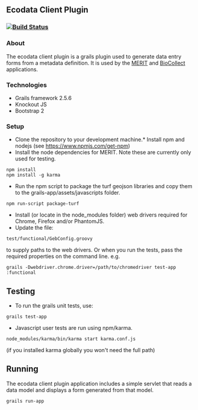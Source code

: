 
## Ecodata Client Plugin

### [![Build Status](https://travis-ci.org/AtlasOfLivingAustralia/.svg?branch=master)](https://travis-ci.org/AtlasOfLivingAustralia/ecodata-client-plugin)

### About
The ecodata client plugin is a grails plugin used to generate data entry forms from a metadata definition. It is used by the [MERIT](https://github.com/AtlasOfLivingAustralia/fieldcapture) and [BioCollect](https://github.com/AtlasOfLivingAustralia/fieldcapture) applications.

### Technologies
* Grails framework 2.5.6
* Knockout JS
* Bootstrap 2

### Setup
* Clone the repository to your development machine.* Install npm and nodejs (see https://www.npmjs.com/get-npm)
* Install the node dependencies for MERIT.  Note these are currently only used for testing.

```
npm install
npm install -g karma
```
* Run the npm script to package the turf geojson libraries and copy them to the grails-app/assets/javascripts folder.
```
npm run-script package-turf
```
* Install (or locate in the node_modules folder) web drivers required for Chrome, Firefox and/or PhantomJS.
* Update the file:
```
test/functional/GebConfig.groovy
```
to supply paths to the web drivers.  Or when you run the tests, pass the required properties on the command line. e.g.
```
grails -Dwebdriver.chrome.driver=/path/to/chromedriver test-app :functional
```

## Testing
* To run the grails unit tests, use:
```
grails test-app
```

* Javascript user tests are run using npm/karma.
```
node_modules/karma/bin/karma start karma.conf.js
```
(if you installed karma globally you won't need the full path)

## Running
The ecodata client plugin application includes a simple servlet that reads a data model and displays a form generated from that model.

```
grails run-app
```

